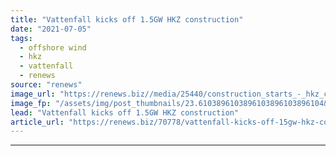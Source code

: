 ```yaml
---
title: "Vattenfall kicks off 1.5GW HKZ construction"
date: "2021-07-05"
tags: 
  - offshore wind
  - hkz
  - vattenfall
  - renews
source: "renews"
image_url: "https://renews.biz//media/25440/construction_starts_-_hkz_credit_vattenfall_paul_martens.jpeg?mode=crop&width=770&heightratio=0.6103896103896103896103896104&slimmage=true"
image_fp: "/assets/img/post_thumbnails/23.6103896103896103896103896104&slimmage=true"
lead: "Vattenfall kicks off 1.5GW HKZ construction"
article_url: "https://renews.biz/70778/vattenfall-kicks-off-15gw-hkz-construction/"
---
```


---

